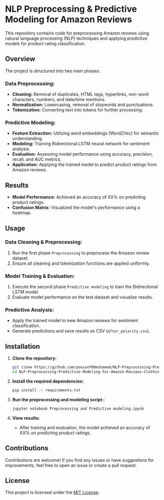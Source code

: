 # NLP Preprocessing & Predictive Modeling for Amazon Reviews

This repository contains code for preprocessing Amazon reviews using natural language processing (NLP) techniques and applying predictive models for product rating classification.

## Overview

The project is structured into two main phases:

### Data Preprocessing:

- **Cleaning:** Removal of duplicates, HTML tags, hyperlinks, non-word characters, numbers, and date/time mentions.
- **Normalization:** Lowercasing, removal of stopwords and punctuations.
- **Tokenization:** Converting text into tokens for further processing.

### Predictive Modeling:

- **Feature Extraction:** Utilizing word embeddings (Word2Vec) for semantic understanding.
- **Modeling:** Training Bidirectional LSTM neural network for sentiment analysis.
- **Evaluation:** Assessing model performance using accuracy, precision, recall, and AUC metrics.
- **Application:** Applying the trained model to predict product ratings from Amazon reviews.

## Results

- **Model Performance:** Achieved an accuracy of XX% on predicting product ratings.
- **Confusion Matrix:** Visualized the model's performance using a heatmap.

## Usage

### Data Cleaning & Preprocessing:

1. Run the first phase `Preprocessing` to preprocess the Amazon review dataset.
2. Ensure all cleaning and tokenization functions are applied uniformly.

### Model Training & Evaluation:

1. Execute the second phase `Predictive modeling` to train the Bidirectional LSTM model.
2. Evaluate model performance on the test dataset and visualize results.

### Predictive Analysis:

- Apply the trained model to new Amazon reviews for sentiment classification.
- Generate predictions and save results as CSV (`after_polarity.csv`).

## Installation

1. **Clone the repository:**
   
   ```bash
   git clone https://github.com/youssef00mohamed/NLP-Preprocessing-Predictive-Modeling-for-Amazon-Reviews-Clothing-Ratings
   cd NLP-Preprocessing-Predictive-Modeling-for-Amazon-Reviews-Clothing-Ratings
   ```

3. **Install the required dependencies:**

   ```bash
   pip install -r requirements.txt
   ```
   
4. **Run the preprocessing and modeling script :**
   ```bash
   jupyter notebook Preprocessing and Predictive modeling.ipynb
   ```

5. **View results:**
   - After training and evaluation, the model achieved an accuracy of XX% on predicting product ratings.

## Contributions
Contributions are welcome! If you find any issues or have suggestions for improvements, feel free to open an issue or create a pull request.

## License
This project is licensed under the [MIT License](LICENSE).
